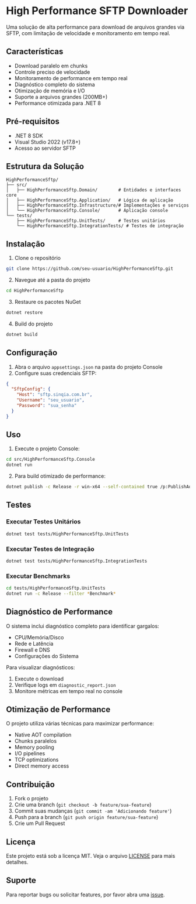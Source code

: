 # High Performance SFTP Downloader

Uma solução de alta performance para download de arquivos grandes via SFTP, com limitação de velocidade e monitoramento em tempo real.

## Características

- Download paralelo em chunks
- Controle preciso de velocidade
- Monitoramento de performance em tempo real
- Diagnóstico completo do sistema
- Otimização de memória e I/O
- Suporte a arquivos grandes (200MB+)
- Performance otimizada para .NET 8

## Pré-requisitos

- .NET 8 SDK
- Visual Studio 2022 (v17.8+)
- Acesso ao servidor SFTP

## Estrutura da Solução

```
HighPerformanceSftp/
├── src/
│   ├── HighPerformanceSftp.Domain/        # Entidades e interfaces core
│   ├── HighPerformanceSftp.Application/   # Lógica de aplicação
│   ├── HighPerformanceSftp.Infrastructure/# Implementações e serviços
│   └── HighPerformanceSftp.Console/       # Aplicação console
└── tests/
    ├── HighPerformanceSftp.UnitTests/     # Testes unitários
    └── HighPerformanceSftp.IntegrationTests/ # Testes de integração
```

## Instalação

1. Clone o repositório
```bash
git clone https://github.com/seu-usuario/HighPerformanceSftp.git
```

2. Navegue até a pasta do projeto
```bash
cd HighPerformanceSftp
```

3. Restaure os pacotes NuGet
```bash
dotnet restore
```

4. Build do projeto
```bash
dotnet build
```

## Configuração

1. Abra o arquivo `appsettings.json` na pasta do projeto Console
2. Configure suas credenciais SFTP:
```json
{
  "SftpConfig": {
    "Host": "sftp.sinqia.com.br",
    "Username": "seu_usuario",
    "Password": "sua_senha"
  }
}
```

## Uso

1. Execute o projeto Console:
```bash
cd src/HighPerformanceSftp.Console
dotnet run
```

2. Para build otimizado de performance:
```bash
dotnet publish -c Release -r win-x64 --self-contained true /p:PublishAot=true
```

## Testes

### Executar Testes Unitários
```bash
dotnet test tests/HighPerformanceSftp.UnitTests
```

### Executar Testes de Integração
```bash
dotnet test tests/HighPerformanceSftp.IntegrationTests
```

### Executar Benchmarks
```bash
cd tests/HighPerformanceSftp.UnitTests
dotnet run -c Release --filter *Benchmark*
```

## Diagnóstico de Performance

O sistema inclui diagnóstico completo para identificar gargalos:

- CPU/Memória/Disco
- Rede e Latência
- Firewall e DNS
- Configurações do Sistema

Para visualizar diagnósticos:
1. Execute o download
2. Verifique logs em `diagnostic_report.json`
3. Monitore métricas em tempo real no console

## Otimização de Performance

O projeto utiliza várias técnicas para maximizar performance:

- Native AOT compilation
- Chunks paralelos
- Memory pooling
- I/O pipelines
- TCP optimizations
- Direct memory access

## Contribuição

1. Fork o projeto
2. Crie uma branch (`git checkout -b feature/sua-feature`)
3. Commit suas mudanças (`git commit -am 'Adicionando feature'`)
4. Push para a branch (`git push origin feature/sua-feature`)
5. Crie um Pull Request

## Licença

Este projeto está sob a licença MIT. Veja o arquivo [LICENSE](LICENSE) para mais detalhes.

## Suporte

Para reportar bugs ou solicitar features, por favor abra uma [issue](https://github.com/seu-usuario/HighPerformanceSftp/issues).

